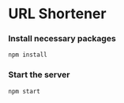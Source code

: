 # URL Shortener

### Install necessary packages

```
npm install
```

### Start the server

```
npm start
```